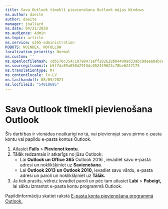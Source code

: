 ```yaml
---
title: Sava Outlook tīmeklī pievienošana Outlook mājas Windows
ms.author: daeite
author: daeite
manager: joallard
ms.date: 04/21/2020
ms.audience: Admin
ms.topic: article
ms.service: o365-administration
ROBOTS: NOINDEX, NOFOLLOW
localization_priority: Normal
ms.custom: ''
ms.openlocfilehash: cdb570c354c10798471eff282628b04400ad33abc9daea0abce6cb4bcc55e41d
ms.sourcegitcommit: b5f7da89a650d2915dc652449623c78be6247175
ms.translationtype: MT
ms.contentlocale: lv-LV
ms.lasthandoff: 08/05/2021
ms.locfileid: "54010695"
---
```

# <a name="add-your-outlook-on-the-web-account-to-outlook"></a>Sava Outlook tīmeklī pievienošana Outlook

Šīs darbības ir vienādas neatkarīgi no tā, vai pievienojat savu pirmo e-pasta kontu vai papildu e-pasta kontus Outlook.

1. Atlasiet **Fails**  >  **Pievienot kontu**.
1. Tālāk redzamais ir atkarīgs no jūsu Outlook:
    - Lai **Outlook un Office 365** Outlook 2016 , ievadiet savu e-pasta adresi un noklikšķiniet uz **Savienošana**.
    - Lai **Outlook 2013** **un Outlook 2010,** ievadiet savu vārdu, e-pasta adresi un paroli un noklikšķiniet uz **Tālāk.**
1. Ja tiek prasīts, vēlreiz ievadiet paroli un pēc tam atlasiet **Labi**  >  **Pabeigt,** lai sāktu izmantot e-pasta kontu programmā Outlook.

Papildinformāciju skatiet rakstā [E-pasta konta pievienošana programmā Outlook.](https://support.office.com/article/6e27792a-9267-4aa4-8bb6-c84ef146101b)
